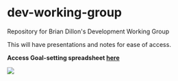 # dev-working-group

Repository for Brian Dillon's Development Working Group

This will have presentations and notes for ease of access.

**Access Goal-setting spreadsheet [here](https://docs.google.com/spreadsheets/d/1SqPIoeEkKSktJ0FFAlDlEZB_sdTJbDghafGam3rzOmg/edit#gid=1432630828)**

![](https://media.giphy.com/media/f6z5TkrTIBZILYOd1t/giphy.gif?cid=ecf05e4791ikrfqe4cbc59avw2zz6srqjvi708ob69xvml0e&rid=giphy.gif&ct=g)
